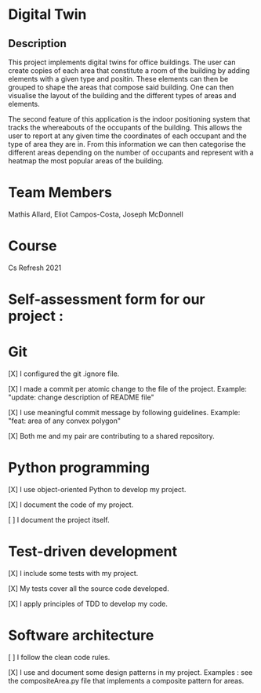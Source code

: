 # Digital Twin 

## Description 
This project implements digital twins for office buildings. The user can create copies of each area that constitute a room of the building by adding elements with a given type and positin. These elements can then be grouped to shape the areas that compose said building. One can then visualise the layout of the building and the different types of areas and elements. 

The second feature of this application is the indoor positioning system that tracks the whereabouts of the occupants of the building. This allows the user to report at any given time the coordinates of each occupant and the type of area they are in. From this information we can then categorise the different areas depending on the number of occupants and represent with a heatmap the most popular areas of the building. 


# Team Members

Mathis Allard, Eliot Campos-Costa, Joseph McDonnell

# Course 

Cs Refresh 2021

# Self-assessment form for our project :

# Git
[X] I configured the git .ignore file.

[X] I made a commit per atomic change to the file of the project. Example: "update: change description of README file"

[X] I use meaningful commit message by following guidelines. Example: "feat: area of any convex polygon"

[X] Both me and my pair are contributing to a shared repository.

# Python programming

[X] I use object-oriented Python to develop my project.

[X] I document the code of my project.

[ ] I document the project itself.

# Test-driven development

[X] I include some tests with my project.

[X] My tests cover all the source code developed.

[X] I apply principles of TDD to develop my code.

# Software architecture

[ ] I follow the clean code rules.

[X] I use and document some design patterns in my project. Examples : see the compositeArea.py file that implements a composite pattern for areas.

